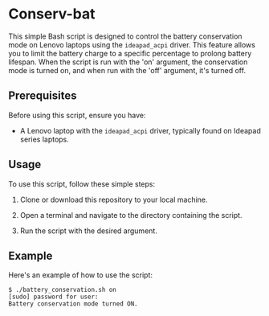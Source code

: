# Conserv-bat
This simple Bash script is designed to control the battery conservation mode on Lenovo laptops using the `ideapad_acpi` driver. This feature allows you to limit the battery charge to a specific percentage to prolong battery lifespan. When the script is run with the 'on' argument, the conservation mode is turned on, and when run with the 'off' argument, it's turned off.

## Prerequisites

Before using this script, ensure you have:

- A Lenovo laptop with the `ideapad_acpi` driver, typically found on Ideapad series laptops.

## Usage

To use this script, follow these simple steps:

1. Clone or download this repository to your local machine.

2. Open a terminal and navigate to the directory containing the script.

3. Run the script with the desired argument.

## Example

Here's an example of how to use the script:

```shell
$ ./battery_conservation.sh on
[sudo] password for user: 
Battery conservation mode turned ON.

